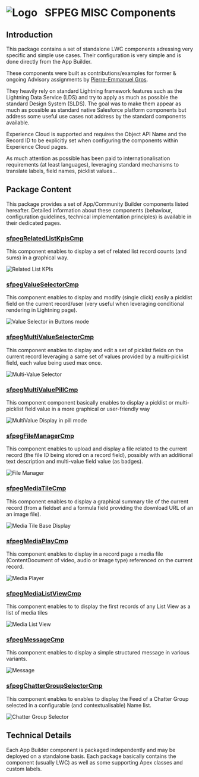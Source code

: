 # ![Logo](/media/Logo.png) &nbsp; SFPEG MISC Components

## Introduction

This package contains a set of standalone LWC components adressing very specific and simple use cases.
Their configuration is very simple and is done directly from the App Builder.

These components were built as contributions/examples for former & ongoing Advisory assignments by 
[Pierre-Emmanuel Gros](https://github.com/pegros). 

They heavily rely on standard Lightning framework features such as the Lightning Data Service (LDS) 
and try to apply as much as possible the standard Design System (SLDS). 
The goal was to make them appear as much as possible as standard native Salesforce platform components 
but address some useful use cases not address by the standard components available.

Experience Cloud is supported and requires the Object API Name and the Record ID to be explicitly
set when configuring the components within Experience Cloud pages.

As much attention as possible has been paid to internationalisation requirements (at least languages),
leveraging standard mechanisms to translate labels, field names, picklist values...


## Package Content

This package provides a set of App/Community Builder components listed hereafter.
Detailed information about these components (behaviour, configuration guidelines,
technical implementation principles) is available in their dedicated pages.

### [sfpegRelatedListKpisCmp](/help/sfpegRelatedListKpisCmp.md)
This component enables to display a set of related list record counts (and sums) in a graphical way.

![Related List KPIs](/media/sfpegRelatedListKpis.png)

### [sfpegValueSelectorCmp](/help/sfpegValueSelectorCmp.md)
This component enables to display and modify (single click) easily a picklist field on the current
record/user (very useful when leveraging conditional rendering in Lightning page).

![Value Selector in Buttons mode](/media/sfpegValueSelectorButtons.png)

### [sfpegMultiValueSelectorCmp](/help/sfpegMultiValueSelectorCmp.md)
This component enables to display and edit a set of picklist fields on the current record
leveraging a same set of values provided by a multi-picklist field, each value being used max once.

![Multi-Value Selector](/media/sfpegMultiValueSelector.png)

### [sfpegMultiValuePillCmp](/help/sfpegMultiValuePillCmp.md)
This component component basically enables to display a picklist or multi-picklist field value in a more graphical or user-friendly way

![MultiValue Display in pill mode](/media/sfpegMultiValuePillPill.png)

### [sfpegFileManagerCmp](/help/sfpegFileManagerCmp.md)
This component enables to upload and display a file
related to the current record (the file ID being stored on a record field), possibly with 
an additional text description and multi-value field value (as badges).

![File Manager](/media/sfpegFileManager.png) 

### [sfpegMediaTileCmp](/help/sfpegMediaTileCmp.md)
This component enables to display a graphical summary tile
of the current record (from a fieldset and a formula field providing the download URL of 
an an image file).

![Media Tile Base Display](/media/sfpegMediaTile.png)

### [sfpegMediaPlayCmp](/help/sfpegMediaPlayCmp.md)
This component enables to display in a record page a media
file (ContentDocument of video, audio or image type) referenced on the current record.

![Media Player](/media/sfpegMediaPlayer.png) 

### [sfpegMediaListViewCmp](/help/sfpegMediaListViewCmp.md)
This component enables to to display the first records of any List View
as a list of media tiles

![Media List View](/media/sfpegMediaListView.png)

### [sfpegMessageCmp](/help/sfpegMessageCmp.md)
This component enables to display a simple structured message in various variants.

![Message](/media/sfpegMessage.png) 

### [sfpegChatterGroupSelectorCmp](/help/sfpegChatterGroupSelectorCmp.md)
This component enables to enables to display the Feed of a Chatter Group selected
in a configurable (and contextualisable) Name list.

![Chatter Group Selector](/media/sfpegChatterGroupSelector.png) 

## Technical Details

Each App Builder component is packaged independently and may be deployed on a standalone basis.
Each package basically contains the component (usually LWC) as well as some supporting Apex classes
and custom labels.